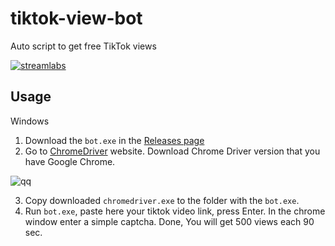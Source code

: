 # tiktok-view-bot
Auto script to get free TikTok views

[![streamlabs](https://img.shields.io/badge/Donate-%241-red)](https://streamlabs.com/gunther2)

## Usage
Windows
1. Download the `bot.exe` in the [Releases page](https://github.com/Gunthersuper/tiktok-view-bot/releases/tag/1)
2. Go to [ChromeDriver](https://chromedriver.chromium.org/) website. Download Chrome Driver version that you have Google Chrome.

![qq](https://i.imgur.com/oHz1YAf.png)

3. Copy downloaded `chromedriver.exe` to the folder with the `bot.exe`.
4. Run `bot.exe`, paste here your tiktok video link, press Enter. In the chrome window enter a simple captcha. Done, You will get 500 views each 90 sec.
